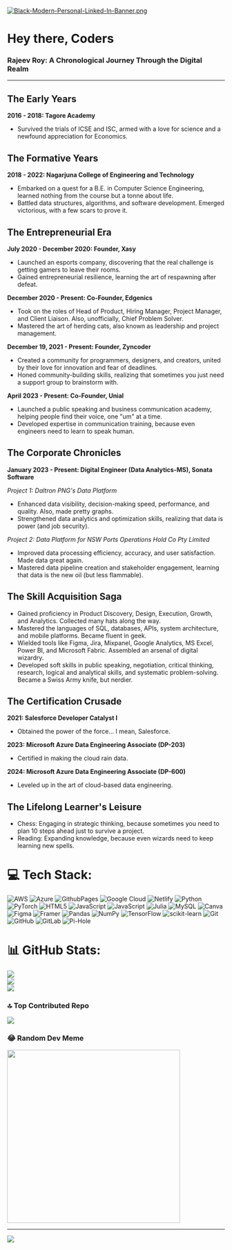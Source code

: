 [![Black-Modern-Personal-Linked-In-Banner.png](https://i.postimg.cc/8zk2my60/Black-Modern-Personal-Linked-In-Banner.png)](https://postimg.cc/gn5tYH4V)

# Hey there, Coders 
### Rajeev Roy: A Chronological Journey Through the Digital Realm

---


## The Early Years

**2016 - 2018: Tagore Academy**  
- Survived the trials of ICSE and ISC, armed with a love for science and a newfound appreciation for Economics.

## The Formative Years

**2018 - 2022: Nagarjuna College of Engineering and Technology**  
- Embarked on a quest for a B.E. in Computer Science Engineering, learned nothing from the course but a tonne about life.
- Battled data structures, algorithms, and software development. Emerged victorious, with a few scars to prove it.

## The Entrepreneurial Era

**July 2020 - December 2020: Founder, Xasy**  
- Launched an esports company, discovering that the real challenge is getting gamers to leave their rooms.
- Gained entrepreneurial resilience, learning the art of respawning after defeat.

**December 2020 - Present: Co-Founder, Edgenics**  
- Took on the roles of Head of Product, Hiring Manager, Project Manager, and Client Liaison. Also, unofficially, Chief Problem Solver.
- Mastered the art of herding cats, also known as leadership and project management.

**December 19, 2021 - Present: Founder, Zyncoder**  
- Created a community for programmers, designers, and creators, united by their love for innovation and fear of deadlines.
- Honed community-building skills, realizing that sometimes you just need a support group to brainstorm with.

**April 2023 - Present: Co-Founder, Unial**  
- Launched a public speaking and business communication academy, helping people find their voice, one "um" at a time.
- Developed expertise in communication training, because even engineers need to learn to speak human.

## The Corporate Chronicles

**January 2023 - Present: Digital Engineer (Data Analytics-MS), Sonata Software**  

*Project 1: Daltron PNG's Data Platform*  
- Enhanced data visibility, decision-making speed, performance, and quality. Also, made pretty graphs.
- Strengthened data analytics and optimization skills, realizing that data is power (and job security).

*Project 2: Data Platform for NSW Ports Operations Hold Co Pty Limited*  
- Improved data processing efficiency, accuracy, and user satisfaction. Made data great again.
- Mastered data pipeline creation and stakeholder engagement, learning that data is the new oil (but less flammable).

## The Skill Acquisition Saga

- Gained proficiency in Product Discovery, Design, Execution, Growth, and Analytics. Collected many hats along the way.
- Mastered the languages of SQL, databases, APIs, system architecture, and mobile platforms. Became fluent in geek.
- Wielded tools like Figma, Jira, Mixpanel, Google Analytics, MS Excel, Power BI, and Microsoft Fabric. Assembled an arsenal of digital wizardry.
- Developed soft skills in public speaking, negotiation, critical thinking, research, logical and analytical skills, and systematic problem-solving. Became a Swiss Army knife, but nerdier.

## The Certification Crusade

**2021: Salesforce Developer Catalyst I**  
- Obtained the power of the force... I mean, Salesforce.

**2023: Microsoft Azure Data Engineering Associate (DP-203)**  
- Certified in making the cloud rain data.

**2024: Microsoft Azure Data Engineering Associate (DP-600)**  
- Leveled up in the art of cloud-based data engineering.

## The Lifelong Learner's Leisure

- Chess: Engaging in strategic thinking, because sometimes you need to plan 10 steps ahead just to survive a project.
- Reading: Expanding knowledge, because even wizards need to keep learning new spells.


# 💻 Tech Stack:
![AWS](https://img.shields.io/badge/AWS-%23FF9900.svg?style=for-the-badge&logo=amazon-aws&logoColor=white) ![Azure](https://img.shields.io/badge/azure-%230072C6.svg?style=for-the-badge&logo=microsoftazure&logoColor=white) ![GithubPages](https://img.shields.io/badge/github%20pages-121013?style=for-the-badge&logo=github&logoColor=white) ![Google Cloud](https://img.shields.io/badge/GoogleCloud-%234285F4.svg?style=for-the-badge&logo=google-cloud&logoColor=white) ![Netlify](https://img.shields.io/badge/netlify-%23000000.svg?style=for-the-badge&logo=netlify&logoColor=#00C7B7) ![Python](https://img.shields.io/badge/python-3670A0?style=for-the-badge&logo=python&logoColor=ffdd54) ![PyTorch](https://img.shields.io/badge/PyTorch-%23EE4C2C.svg?style=for-the-badge&logo=PyTorch&logoColor=white) ![HTML5](https://img.shields.io/badge/html5-%23E34F26.svg?style=for-the-badge&logo=html5&logoColor=white) ![JavaScript](https://img.shields.io/badge/javascript-%23323330.svg?style=for-the-badge&logo=javascript&logoColor=%23F7DF1E) ![JavaScript](https://img.shields.io/badge/javascript-%23323330.svg?style=for-the-badge&logo=javascript&logoColor=%23F7DF1E) ![Julia](https://img.shields.io/badge/-Julia-9558B2?style=for-the-badge&logo=julia&logoColor=white) ![MySQL](https://img.shields.io/badge/mysql-4479A1.svg?style=for-the-badge&logo=mysql&logoColor=white) ![Canva](https://img.shields.io/badge/Canva-%2300C4CC.svg?style=for-the-badge&logo=Canva&logoColor=white) ![Figma](https://img.shields.io/badge/figma-%23F24E1E.svg?style=for-the-badge&logo=figma&logoColor=white) ![Framer](https://img.shields.io/badge/Framer-black?style=for-the-badge&logo=framer&logoColor=blue) ![Pandas](https://img.shields.io/badge/pandas-%23150458.svg?style=for-the-badge&logo=pandas&logoColor=white) ![NumPy](https://img.shields.io/badge/numpy-%23013243.svg?style=for-the-badge&logo=numpy&logoColor=white) ![TensorFlow](https://img.shields.io/badge/TensorFlow-%23FF6F00.svg?style=for-the-badge&logo=TensorFlow&logoColor=white) ![scikit-learn](https://img.shields.io/badge/scikit--learn-%23F7931E.svg?style=for-the-badge&logo=scikit-learn&logoColor=white) ![Git](https://img.shields.io/badge/git-%23F05033.svg?style=for-the-badge&logo=git&logoColor=white) ![GitHub](https://img.shields.io/badge/github-%23121011.svg?style=for-the-badge&logo=github&logoColor=white) ![GitLab](https://img.shields.io/badge/gitlab-%23181717.svg?style=for-the-badge&logo=gitlab&logoColor=white) ![Pi-Hole](https://img.shields.io/badge/pihole-%2396060C.svg?style=for-the-badge&logo=pi-hole&logoColor=white)
# 📊 GitHub Stats:
![](https://github-readme-stats.vercel.app/api?username=zyncoder&theme=dark&hide_border=false&include_all_commits=false&count_private=false)<br/>
![](https://github-readme-streak-stats.herokuapp.com/?user=zyncoder&theme=dark&hide_border=false)<br/>
![](https://github-readme-stats.vercel.app/api/top-langs/?username=zyncoder&theme=dark&hide_border=false&include_all_commits=false&count_private=false&layout=compact)

### 🔝 Top Contributed Repo
![](https://github-contributor-stats.vercel.app/api?username=zyncoder&limit=5&theme=dark&combine_all_yearly_contributions=true)

### 😂 Random Dev Meme
<img src='https://memer-new.vercel.app/' style="height: 400px;"/>

---
[![](https://visitcount.itsvg.in/api?id=zyncoder&icon=0&color=0)](https://visitcount.itsvg.in)

<!-- Proudly created with GPRM ( https://gprm.itsvg.in ) -->
